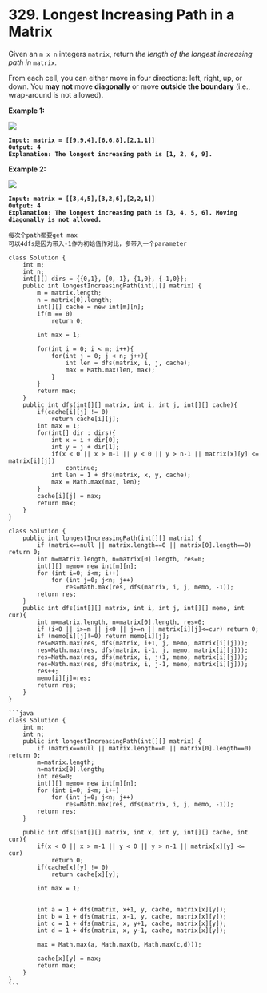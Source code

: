 # 329. Longest Increasing Path in a Matrix

Given an `m x n` integers `matrix`, return _the length of the longest increasing path in_ `matrix`.

From each cell, you can either move in four directions: left, right, up, or down. You **may not** move **diagonally** or move **outside the boundary** (i.e., wrap-around is not allowed).

&#x20;

**Example 1:**

![](https://assets.leetcode.com/uploads/2021/01/05/grid1.jpg)

<pre><code><strong>Input: matrix = [[9,9,4],[6,6,8],[2,1,1]]
</strong><strong>Output: 4
</strong><strong>Explanation: The longest increasing path is [1, 2, 6, 9].
</strong></code></pre>

**Example 2:**

![](https://assets.leetcode.com/uploads/2021/01/27/tmp-grid.jpg)

<pre><code><strong>Input: matrix = [[3,4,5],[3,2,6],[2,2,1]]
</strong><strong>Output: 4
</strong><strong>Explanation: The longest increasing path is [3, 4, 5, 6]. Moving diagonally is not allowed.
</strong></code></pre>

````
每次个path都要get max
可以4dfs是因为带入-1作为初始值作对比，多带入一个parameter

class Solution {
    int m;
    int n;
    int[][] dirs = {{0,1}, {0,-1}, {1,0}, {-1,0}};
    public int longestIncreasingPath(int[][] matrix) {
        m = matrix.length;
        n = matrix[0].length;
        int[][] cache = new int[m][n];
        if(m == 0)
            return 0;

        int max = 1;
        
        for(int i = 0; i < m; i++){
            for(int j = 0; j < n; j++){
                int len = dfs(matrix, i, j, cache);
                max = Math.max(len, max);
            }
        }
        return max;
    }
    public int dfs(int[][] matrix, int i, int j, int[][] cache){
        if(cache[i][j] != 0)
            return cache[i][j];
        int max = 1;
        for(int[] dir : dirs){
            int x = i + dir[0];
            int y = j + dir[1];
            if(x < 0 || x > m-1 || y < 0 || y > n-1 || matrix[x][y] <= matrix[i][j])
                continue;
            int len = 1 + dfs(matrix, x, y, cache);
            max = Math.max(max, len);
        }
        cache[i][j] = max;
        return max;
    }
}

class Solution {
    public int longestIncreasingPath(int[][] matrix) {
        if (matrix==null || matrix.length==0 || matrix[0].length==0) return 0;
        int m=matrix.length, n=matrix[0].length, res=0;
        int[][] memo= new int[m][n];
        for (int i=0; i<m; i++)
            for (int j=0; j<n; j++)
                res=Math.max(res, dfs(matrix, i, j, memo, -1));
        return res;
    }
    public int dfs(int[][] matrix, int i, int j, int[][] memo, int cur){
        int m=matrix.length, n=matrix[0].length, res=0;
        if (i<0 || i>=m || j<0 || j>=n || matrix[i][j]<=cur) return 0;
        if (memo[i][j]!=0) return memo[i][j];
        res=Math.max(res, dfs(matrix, i+1, j, memo, matrix[i][j]));
        res=Math.max(res, dfs(matrix, i-1, j, memo, matrix[i][j]));
        res=Math.max(res, dfs(matrix, i, j+1, memo, matrix[i][j]));
        res=Math.max(res, dfs(matrix, i, j-1, memo, matrix[i][j]));
        res++;
        memo[i][j]=res;
        return res;
    }
}

```java
class Solution {
    int m;
    int n;
    public int longestIncreasingPath(int[][] matrix) {
        if (matrix==null || matrix.length==0 || matrix[0].length==0) return 0;
        m=matrix.length;
        n=matrix[0].length;
        int res=0;
        int[][] memo= new int[m][n];
        for (int i=0; i<m; i++)
            for (int j=0; j<n; j++)
                res=Math.max(res, dfs(matrix, i, j, memo, -1));
        return res;
    }

    public int dfs(int[][] matrix, int x, int y, int[][] cache, int cur){
        if(x < 0 || x > m-1 || y < 0 || y > n-1 || matrix[x][y] <= cur)
            return 0;
        if(cache[x][y] != 0)
            return cache[x][y];

        int max = 1;
        

        int a = 1 + dfs(matrix, x+1, y, cache, matrix[x][y]);
        int b = 1 + dfs(matrix, x-1, y, cache, matrix[x][y]);
        int c = 1 + dfs(matrix, x, y+1, cache, matrix[x][y]);
        int d = 1 + dfs(matrix, x, y-1, cache, matrix[x][y]);

        max = Math.max(a, Math.max(b, Math.max(c,d)));
        
        cache[x][y] = max;
        return max;
    }
}
```
````
